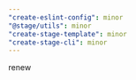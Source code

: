 ```yaml
---
"create-eslint-config": minor
"@stage/utils": minor
"create-stage-template": minor
"create-stage-cli": minor
---
```


renew
